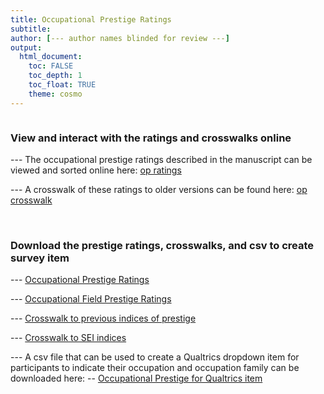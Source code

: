 ```yaml
---
title: Occupational Prestige Ratings
subtitle: 
author: [--- author names blinded for review ---]
output: 
  html_document:
    toc: FALSE
    toc_depth: 1
    toc_float: TRUE
    theme: cosmo
---
```


```{r load_packages, message=FALSE, warning=FALSE, include=FALSE} 

```

### View and interact with the ratings and crosswalks online

--- The occupational prestige ratings described in the manuscript can be viewed and sorted online here:
[op ratings](https://occupational-prestige.github.io/opratings/opratings.html)

--- A crosswalk of these ratings to older versions can be found here:
[op crosswalk](https://occupational-prestige.github.io/opratings/opcrosswalk.html)

<br>

### Download the prestige ratings, crosswalks, and csv to create survey item

--- [Occupational Prestige Ratings](https://osf.io/download/kcx2e/)

--- [Occupational Field Prestige Ratings](https://osf.io/download/85sre/)

--- [Crosswalk to previous indices of prestige](https://osf.io/download/arju6/)

--- [Crosswalk to SEI indices](https://osf.io/download/nh89y/)

--- A csv file that can be used to create a Qualtrics dropdown item for participants to indicate their occupation and occupation family can be downloaded here: 
-- [Occupational Prestige for Qualtrics item](https://osf.io/download/uqmpn/)



